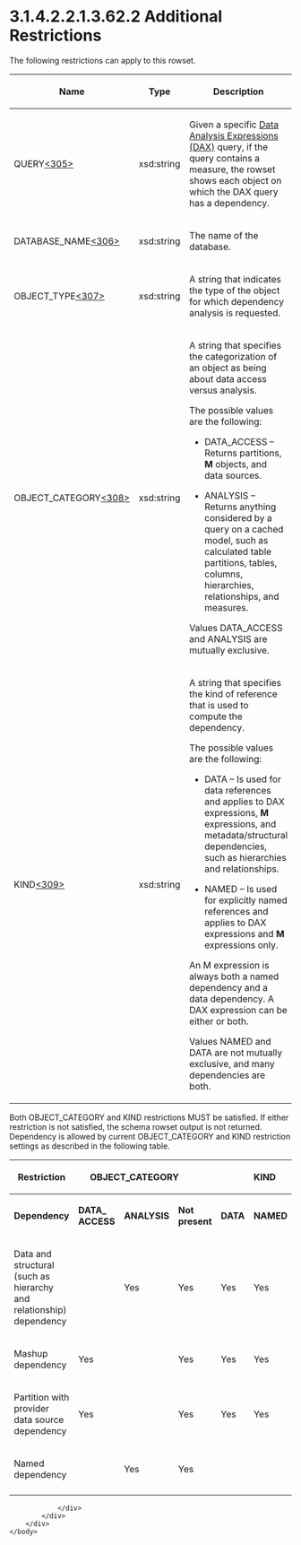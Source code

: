 <html dir="LTR" xmlns:mshelp="http://msdn.microsoft.com/mshelp" xmlns:ddue="http://ddue.schemas.microsoft.com/authoring/2003/5" xmlns:xlink="http://www.w3.org/1999/xlink" xmlns:tool="http://www.microsoft.com/tooltip">
    <head>
        <meta http-equiv="Content-Type" content="text/html; CHARSET=utf-8"></meta>
        <meta name="save" content="history"></meta>
        <title>3.1.4.2.2.1.3.62.2 Additional Restrictions</title>
        <xml>
            <mshelp:toctitle title="3.1.4.2.2.1.3.62.2 Additional Restrictions"></mshelp:toctitle>
            <mshelp:rltitle title="[MS-SSAS]: Additional Restrictions"></mshelp:rltitle>
            <mshelp:keyword index="A" term="e77c4787-139c-4042-b50d-3f3049a9a830"></mshelp:keyword>
            <mshelp:attr name="DCSext.ContentType" value="open specification"></mshelp:attr>
            <mshelp:attr name="AssetID" value="e77c4787-139c-4042-b50d-3f3049a9a830"></mshelp:attr>
            <mshelp:attr name="TopicType" value="kbRef"></mshelp:attr>
            <mshelp:attr name="DCSext.Title" value="[MS-SSAS]: Additional Restrictions" />
        </xml>
    </head>
    <body>
        <div id="header">
            <h1 class="heading">3.1.4.2.2.1.3.62.2 Additional Restrictions</h1>
        </div>
        <div id="mainSection">
            <div id="mainBody">
                <div id="allHistory" class="saveHistory"></div>
                <div id="sectionSection0" class="section" name="collapseableSection">
                    

<p>The following restrictions can apply to this rowset.</p>

<table>
 <thead>
  <tr>
   <th>
   <p>Name</p>
   </th>
   <th>
   <p>Type</p>
   </th>
   <th>
   <p>Description</p>
   </th>
  </tr>
 </thead>
 <tr>
  <td>
  <p>QUERY<a id="Appendix_A_Target_305"></a><a href="b9ac4859-2662-44ca-b131-9addd8b953dc.html#Appendix_A_305" aria-label="Product behavior note 305">&lt;305&gt;</a></p>
  </td>
  <td>
  <p>xsd:string</p>
  </td>
  <td>
  <p>Given a specific <a href="8676f5ce-62d4-4244-a326-634bfed4aba4.html#gt_cb85a97c-0727-442f-bbdc-72468e149fd6">Data Analysis Expressions
  (DAX)</a> query, if the query contains a measure, the rowset shows each
  object on which the DAX query has a dependency.</p>
  </td>
 </tr>
 <tr>
  <td>
  <p>DATABASE_NAME<a id="Appendix_A_Target_306"></a><a href="b9ac4859-2662-44ca-b131-9addd8b953dc.html#Appendix_A_306" aria-label="Product behavior note 306">&lt;306&gt;</a></p>
  </td>
  <td>
  <p>xsd:string</p>
  </td>
  <td>
  <p>The name of the database.</p>
  </td>
 </tr>
 <tr>
  <td>
  <p>OBJECT_TYPE<a id="Appendix_A_Target_307"></a><a href="b9ac4859-2662-44ca-b131-9addd8b953dc.html#Appendix_A_307" aria-label="Product behavior note 307">&lt;307&gt;</a></p>
  </td>
  <td>
  <p>xsd:string</p>
  </td>
  <td>
  <p>A string that indicates the type of the object for
  which dependency analysis is requested.</p>
  </td>
 </tr>
 <tr>
  <td>
  <p>OBJECT_CATEGORY<a id="Appendix_A_Target_308"></a><a href="b9ac4859-2662-44ca-b131-9addd8b953dc.html#Appendix_A_308" aria-label="Product behavior note 308">&lt;308&gt;</a></p>
  </td>
  <td>
  <p>xsd:string</p>
  </td>
  <td>
  <p>A string that specifies the categorization of an
  object as being about data access versus analysis.</p>
  <p>The possible values are the following:</p>
  <ul><li><p><span><span>  
  </span></span><span>DATA_ACCESS – Returns partitions,
  <b>M</b> objects, and data sources.</span></p>
  </li><li><p><span><span>  
  </span></span><span>ANALYSIS – Returns anything
  considered by a query on a cached model, such as calculated table partitions,
  tables, columns, hierarchies, relationships, and measures.</span></p>
  </li></ul><p>Values DATA_ACCESS and ANALYSIS are mutually
  exclusive.</p>
  </td>
 </tr>
 <tr>
  <td>
  <p>KIND<a id="Appendix_A_Target_309"></a><a href="b9ac4859-2662-44ca-b131-9addd8b953dc.html#Appendix_A_309" aria-label="Product behavior note 309">&lt;309&gt;</a></p>
  </td>
  <td>
  <p>xsd:string</p>
  </td>
  <td>
  <p>A string that specifies the kind of reference that is
  used to compute the dependency.</p>
  <p>The possible values are the following:</p>
  <ul><li><p><span><span>  
  </span></span><span>DATA – Is used for data
  references and applies to DAX expressions, <b>M</b> expressions, and
  metadata/structural dependencies, such as hierarchies and relationships.</span></p>
  </li><li><p><span><span>  
  </span></span><span>NAMED – Is used for explicitly
  named references and applies to DAX expressions and <b>M</b> expressions only.</span></p>
  </li></ul><p>An M expression is always both a named dependency and
  a data dependency. A DAX expression can be either or both.</p>
  <p>Values NAMED and DATA are not mutually exclusive, and
  many dependencies are both.</p>
  </td>
 </tr>
</table>

<p> </p>

<p>Both OBJECT_CATEGORY and KIND restrictions MUST be satisfied.
If either restriction is not satisfied, the schema rowset output is not
returned. Dependency is allowed by current OBJECT_CATEGORY and KIND restriction
settings as described in the following table.</p>

<table>
 <thead>
  <tr>
   <th>
   <p>Restriction</p>
   </th>
   <th colspan="3">
   <p>OBJECT_CATEGORY</p>
   </th>
   <th colspan="4">
   <p>KIND</p>
   </th>
  </tr>
 </thead>
 <tr>
  <td>
  <p><b>Dependency</b></p>
  </td>
  <td>
  <p><b>DATA_<br>
  ACCESS</b></p>
  </td>
  <td>
  <p><b>ANALYSIS</b></p>
  </td>
  <td colspan="2">
  <p><b>Not present</b></p>
  </td>
  <td>
  <p><b>DATA</b></p>
  </td>
  <td>
  <p><b>NAMED</b></p>
  </td>
  <td>
  <p><b>Not present</b></p>
  </td>
 </tr>
 <tr>
  <td>
  <p>Data and structural (such as hierarchy and
  relationship) dependency</p>
  </td>
  <td>
  <p> </p>
  </td>
  <td>
  <p>Yes</p>
  </td>
  <td colspan="2">
  <p>Yes</p>
  </td>
  <td>
  <p>Yes</p>
  </td>
  <td>
  <p>Yes</p>
  </td>
  <td>
  <p>Yes</p>
  </td>
 </tr>
 <tr>
  <td>
  <p>Mashup dependency</p>
  </td>
  <td>
  <p>Yes</p>
  </td>
  <td>
  <p> </p>
  </td>
  <td colspan="2">
  <p>Yes</p>
  </td>
  <td>
  <p>Yes</p>
  </td>
  <td>
  <p>Yes</p>
  </td>
  <td>
  <p>Yes</p>
  </td>
 </tr>
 <tr>
  <td>
  <p>Partition with provider data source dependency</p>
  </td>
  <td>
  <p>Yes</p>
  </td>
  <td>
  <p> </p>
  </td>
  <td colspan="2">
  <p>Yes</p>
  </td>
  <td>
  <p>Yes</p>
  </td>
  <td>
  <p>Yes</p>
  </td>
  <td>
  <p>Yes</p>
  </td>
 </tr>
 <tr>
  <td>
  <p>Named dependency</p>
  </td>
  <td>
  <p> </p>
  </td>
  <td>
  <p>Yes</p>
  </td>
  <td colspan="2">
  <p>Yes</p>
  </td>
  <td>
  <p> </p>
  </td>
  <td>
  <p> </p>
  </td>
  <td>
  <p>Yes</p>
  </td>
 </tr>
 <tr>
  <td></td>
  <td></td>
  <td></td>
  <td></td>
  <td></td>
  <td></td>
  <td></td>
  <td></td>
 </tr>
</table>

<p> </p>


                </div>
            </div>
        </div>
    </body>
</html>
